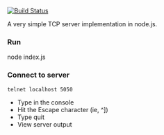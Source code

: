 [![Build Status](https://travis-ci.org/ianshward/tcpex.png)](https://travis-ci.org/ianshward/tcpex)

A very simple TCP server implementation in node.js.

### Run

node index.js

### Connect to server

`telnet localhost 5050`

- Type in the console
- Hit the Escape character (ie, ^])
- Type quit
- View server output
